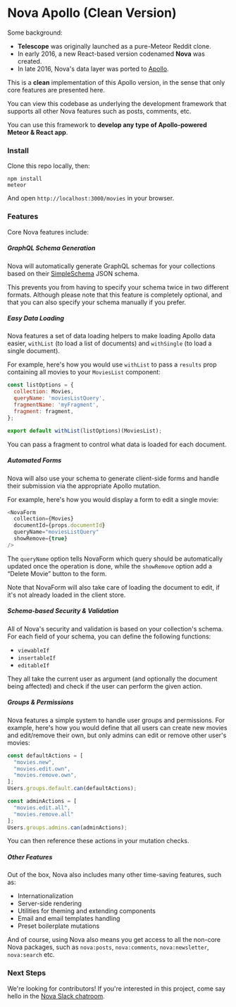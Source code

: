 # Nova Apollo (Clean Version)

Some background:

- **Telescope** was originally launched as a pure-Meteor Reddit clone.
- In early 2016, a new React-based version codenamed **Nova** was created. 
- In late 2016, Nova's data layer was ported to [Apollo](http://apollostack.com).

This is a **clean** implementation of this Apollo version, in the sense that only core features are presented here. 

You can view this codebase as underlying the development framework that supports all other Nova features such as posts, comments, etc.

You can use this framework to **develop any type of Apollo-powered Meteor & React app**.

### Install

Clone this repo locally, then:

```
npm install
meteor
```

And open `http://localhost:3000/movies` in your browser.

### Features

Core Nova features include:

##### GraphQL Schema Generation

Nova will automatically generate GraphQL schemas for your collections based on their [SimpleSchema](https://github.com/aldeed/meteor-simple-schema) JSON schema. 

This prevents you from having to specify your schema twice in two different formats. Although please note that this feature is completely optional, and that you can also specify your schema manually if you prefer. 

##### Easy Data Loading

Nova features a set of data loading helpers to make loading Apollo data easier, `withList` (to load a list of documents) and `withSingle` (to load a single document). 

For example, here's how you would use `withList` to pass a `results` prop containing all movies to your `MoviesList` component:

```js
const listOptions = {
  collection: Movies,
  queryName: 'moviesListQuery',
  fragmentName: 'myFragment',
  fragment: fragment,
};

export default withList(listOptions)(MoviesList);
```

You can pass a fragment to control what data is loaded for each document.

##### Automated Forms

Nova will also use your schema to generate client-side forms and handle their submission via the appropriate Apollo mutation. 

For example, here's how you would display a form to edit a single movie:

```js
<NovaForm 
  collection={Movies} 
  documentId={props.documentId}
  queryName="moviesListQuery"
  showRemove={true}
/>
```

The `queryName` option tells NovaForm which query should be automatically updated once the operation is done, while the `showRemove` option add a “Delete Movie” button to the form. 

Note that NovaForm will also take care of loading the document to edit, if it's not already loaded in the client store. 

##### Schema-based Security & Validation

All of Nova's security and validation is based on your collection's schema. For each field of your schema, you can define the following functions:

- `viewableIf`
- `insertableIf`
- `editableIf`

They all take the current user as argument (and optionally the document being affected) and check if the user can perform the given action. 

##### Groups & Permissions

Nova features a simple system to handle user groups and permissions. For example, here's how you would define that all users can create new movies and edit/remove their own, but only admins can edit or remove other user's movies:

```js
const defaultActions = [
  "movies.new",
  "movies.edit.own",
  "movies.remove.own",
];
Users.groups.default.can(defaultActions);

const adminActions = [
  "movies.edit.all",
  "movies.remove.all"
];
Users.groups.admins.can(adminActions);
```

You can then reference these actions in your mutation checks. 

##### Other Features

Out of the box, Nova also includes many other time-saving features, such as:

- Internationalization
- Server-side rendering
- Utilities for theming and extending components
- Email and email templates handling
- Preset boilerplate mutations

And of course, using Nova also means you get access to all the non-core Nova packages, such as `nova:posts`, `nova:comments`, `nova:newsletter`, `nova:search` etc.

### Next Steps

We're looking for contributors! If you're interested in this project, come say hello in the [Nova Slack chatroom](http://slack.telescopeapp.org).
